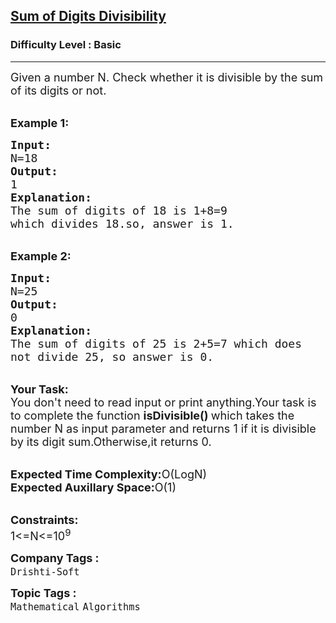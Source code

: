 <h2><a href="https://www.geeksforgeeks.org/problems/sum-of-digits-divisibility5311/1">Sum of Digits Divisibility</a></h2><h3>Difficulty Level : Basic</h3><hr><div class="problems_problem_content__Xm_eO"><p><span style="font-size:18px">Given a number N. Check whether it is divisible by the sum of its digits or not.</span></p>

<p><br>
<span style="font-size:18px"><strong>Example 1:</strong></span></p>

<pre><span style="font-size:18px"><strong>Input:</strong>
N=18
<strong>Output:</strong>
1
<strong>Explanation:</strong>
The sum of digits of 18 is 1+8=9 
which divides 18.so, answer is 1.</span></pre>

<p><br>
<span style="font-size:18px"><strong>Example 2:</strong></span></p>

<pre><span style="font-size:18px"><strong>Input:</strong>
N=25
<strong>Output:</strong>
0
<strong>Explanation:</strong>
The sum of digits of 25 is 2+5=7 which does
not divide 25, so answer is 0.</span></pre>

<p><br>
<span style="font-size:18px"><strong>Your Task:</strong><br>
You don't need to read input or print anything.Your task is to complete the function <strong>isDivisible() </strong>which takes the number N as input parameter and returns 1 if it is divisible by its digit sum.Otherwise,it returns 0.</span></p>

<p><br>
<span style="font-size:18px"><strong>Expected Time Complexity:</strong>O(LogN)<br>
<strong>Expected Auxillary Space:</strong>O(1)</span></p>

<p><br>
<span style="font-size:18px"><strong>Constraints:</strong><br>
1&lt;=N&lt;=10<sup>9</sup>&nbsp;</span></p>
</div><p><span style=font-size:18px><strong>Company Tags : </strong><br><code>Drishti-Soft</code>&nbsp;<br><p><span style=font-size:18px><strong>Topic Tags : </strong><br><code>Mathematical</code>&nbsp;<code>Algorithms</code>&nbsp;